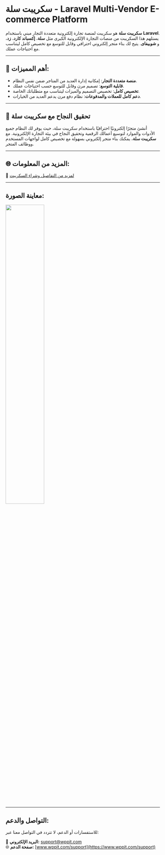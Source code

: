 # سكريبت سلة - Laravel Multi-Vendor E-commerce Platform

**سكريبت سلة** هو سكريبت لمنصة تجارة إلكترونية متعددة التجار مبني باستخدام **Laravel**. يستلهم هذا السكريبت من منصات التجارة الإلكترونية الكبرى مثل **سلة**، **إكسباند كارد**، **زد**، و **شوبيفاى**. يتيح لك بناء متجر إلكتروني احترافي وقابل للتوسع مع تخصيص كامل ليتناسب مع احتياجات عملك.

---

## 🚀 **أهم المميزات:**
- **منصة متعددة التجار**: إمكانية إدارة العديد من المتاجر ضمن نفس النظام.
- **قابلية التوسع**: تصميم مرن وقابل للتوسع حسب احتياجات عملك.
- **تخصيص كامل**: تخصيص التصميم والميزات ليتناسب مع متطلباتك الخاصة.
- **دعم كامل للعملات والمدفوعات**: نظام دفع مرن يدعم العديد من الخيارات.

---

## 💼 **تحقيق النجاح مع سكريبت سلة**

أنشئ متجرًا إلكترونيًا احترافيًا باستخدام سكريبت سلة، حيث يوفر لك النظام جميع الأدوات والموارد لتوسيع أعمالك الرقمية وتحقيق النجاح في بيئة التجارة الإلكترونية. مع **سكريبت سلة**، يمكنك بناء متجر إلكتروني بسهولة مع تخصيص كامل لواجهات المستخدم ووظائف المتجر.

---

## 🌐 **المزيد من المعلومات:**
🔗 [لمزيد من التفاصيل وشراء السكريبت](https://www.wppit.com/ecommerce-platform)

---

## **معاينة الصورة:**

<img src="https://www.wppit.com/wp-content/uploads/2025/04/assets_task_01js8hysedeadt3xrexs9sh0gc_img_0-467x700@2x.webp" width="50%" />

---

## **التواصل والدعم:**
للاستفسارات أو الدعم، لا تتردد في التواصل معنا عبر:

📧 **البريد الإلكتروني:** [support@wppit.com](mailto:support@wppit.com)  
🌐 **صفحة الدعم:** [www.wppit.com/support](https://www.wppit.com/support)
